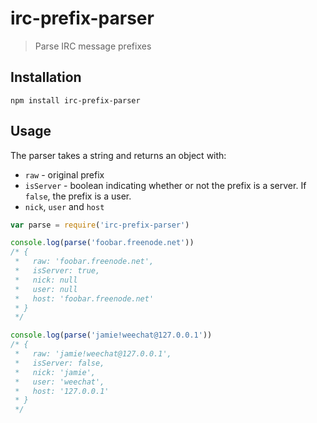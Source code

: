 # irc-prefix-parser
> Parse IRC message prefixes

## Installation

    npm install irc-prefix-parser

## Usage

The parser takes a string and returns an object with:

* `raw` - original prefix
* `isServer` - boolean indicating whether or not the prefix is a server. If `false`, the prefix is a user.
* `nick`, `user` and `host`

```js
var parse = require('irc-prefix-parser')

console.log(parse('foobar.freenode.net'))
/* {
 *   raw: 'foobar.freenode.net',
 *   isServer: true,
 *   nick: null
 *   user: null
 *   host: 'foobar.freenode.net'
 * }
 */

console.log(parse('jamie!weechat@127.0.0.1'))
/* {
 *   raw: 'jamie!weechat@127.0.0.1',
 *   isServer: false,
 *   nick: 'jamie',
 *   user: 'weechat',
 *   host: '127.0.0.1'
 * }
 */
```
